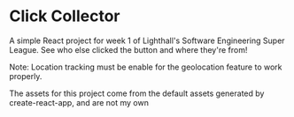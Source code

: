 # Click Collector

A simple React project for week 1 of Lighthall's Software Engineering Super League. See who else clicked the button and where they're from!

Note: Location tracking must be enable for the geolocation feature to work properly.

The assets for this project come from the default assets generated by create-react-app, and are not my own


